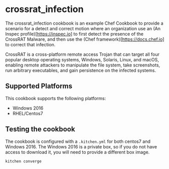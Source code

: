 # crossrat_infection

The crossrat_infection cookbook is an example Chef Cookbook to provide a scenario for a detect and correct motion where an organization use an (An Inspec profile)[https://inspec.io] to first detect the presence of the CrossRAT Malware, and then use the (Chef framework)[https://docs.chef.io] to correct that infection. 

CrossRAT is a cross-platform remote access Trojan that can target all four popular desktop operating systems, Windows, Solaris, Linux, and macOS, enabling remote attackers to manipulate the file system, take screenshots, run arbitrary executables, and gain persistence on the infected systems.

## Supported Platforms
This cookbook supports the following platforms:

- Windows 2016
- RHEL/Centos7

## Testing the cookbook
The cookbook is configured with a `.kitchen.yml` for both centos7 and Windows 2016. The Windows 2016 is a private box, so if you do not have access to download it, you will need to provide a different box image.

`kitchen converge`
